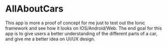 # AllAboutCars
This app is more a proof of concept for me just to test out the Ionic framework and see how it looks on IOS/Android/Web. 
The end goal for this app is to give users a better understanding of the different parts of a car, and give me a better idea on UI/UX design.
